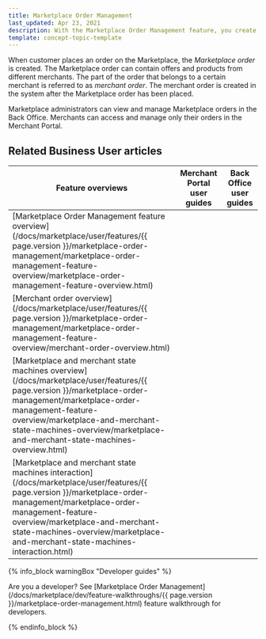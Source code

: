 ```yaml
---
title: Marketplace Order Management
last_updated: Apr 23, 2021
description: With the Marketplace Order Management feature, you create and manage orders.
template: concept-topic-template
---
```


When customer places an order on the Marketplace, the *Marketplace order* is created. The Marketplace order can contain offers and products from different merchants. The part of the order that belongs to a certain merchant is referred to as *merchant order*. The merchant order is created in the system after the Marketplace order has been placed.

Marketplace administrators can view and manage Marketplace orders in the Back Office. Merchants can access and manage only their orders in the Merchant Portal.

## Related Business User articles

|Feature overviews  |Merchant Portal user guides  |Back Office user guides |
|---------|---------|---------|
|[Marketplace Order Management feature overview](/docs/marketplace/user/features/{{ page.version }}/marketplace-order-management/marketplace-order-management-feature-overview/marketplace-order-management-feature-overview.html) |<!---LINK TO MERCHANT PORTAL ORDER MANAGEMENT-->  | <!---LINK TO BO ORDER MANAGEMENT-->|
|[Merchant order overview](/docs/marketplace/user/features/{{ page.version }}/marketplace-order-management/marketplace-order-management-feature-overview/merchant-order-overview.html) | | |
|[Marketplace and merchant state machines overview](/docs/marketplace/user/features/{{ page.version }}/marketplace-order-management/marketplace-order-management-feature-overview/marketplace-and-merchant-state-machines-overview/marketplace-and-merchant-state-machines-overview.html) | | |
|[Marketplace and merchant state machines interaction](/docs/marketplace/user/features/{{ page.version }}/marketplace-order-management/marketplace-order-management-feature-overview/marketplace-and-merchant-state-machines-overview/marketplace-and-merchant-state-machines-interaction.html) | | |

{% info_block warningBox "Developer guides" %}

Are you a developer? See [Marketplace Order Management](/docs/marketplace/dev/feature-walkthroughs/{{ page.version }}/marketplace-order-management.html) feature walkthrough for developers. 

{% endinfo_block %}
